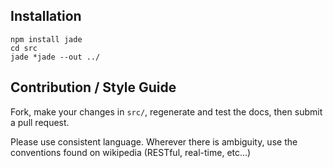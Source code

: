 Installation
------------

    npm install jade
    cd src
    jade *jade --out ../

Contribution / Style Guide
--------------------------

  Fork, make your changes in `src/`, regenerate and test the docs, then submit a pull request.

  Please use consistent language. Wherever there is ambiguity, use the conventions found on wikipedia (RESTful, real-time, etc...)
